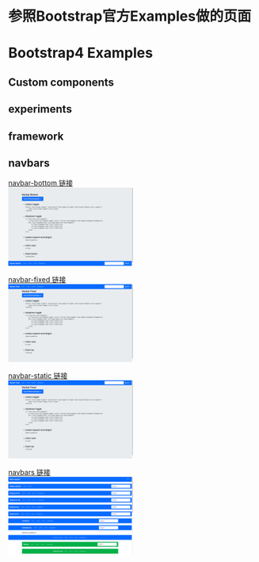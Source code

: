 # 参照Bootstrap官方Examples做的页面
# Bootstrap4 Examples
## Custom components
## experiments
## framework
## navbars
[navbar-bottom 链接](https://github.com/colorain549/bootstrap4-examples/blob/master/navbars/navbar-bottom.html)   
<img src="https://github.com/colorain549/bootstrap4-examples/blob/master/navbars/images/1.png" width="50%" height="50%">

[navbar-fixed 链接](https://github.com/colorain549/bootstrap4-examples/blob/master/navbars/navbar-fixed.html)   
<img src="https://github.com/colorain549/bootstrap4-examples/blob/master/navbars/images/2.png" width="50%" height="50%">

[navbar-static 链接](https://github.com/colorain549/bootstrap4-examples/blob/master/navbars/navbar-static.html)   
<img src="https://github.com/colorain549/bootstrap4-examples/blob/master/navbars/images/3.png" width="50%" height="50%">

[navbars 链接](https://github.com/colorain549/bootstrap4-examples/blob/master/navbars/navbars.html)   
<img src="https://github.com/colorain549/bootstrap4-examples/blob/master/navbars/images/4.png" width="50%" height="0%">


